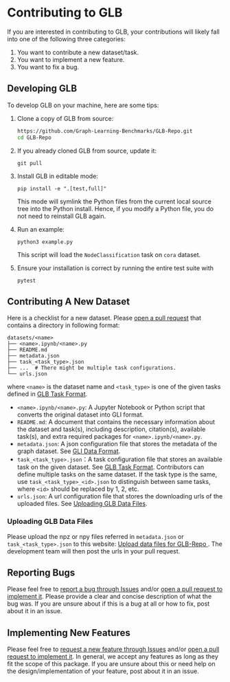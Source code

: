 # Contributing to GLB

If you are interested in contributing to GLB, your contributions will likely fall into one of the following three categories:

1. You want to contribute a new dataset/task.
2. You want to implement a new feature.
3. You want to fix a bug.

## Developing GLB

To develop GLB on your machine, here are some tips:

1. Clone a copy of GLB from source:

    ```bash
    https://github.com/Graph-Learning-Benchmarks/GLB-Repo.git
    cd GLB-Repo
    ```

2. If you already cloned GLB from source, update it:

    ```
    git pull
    ```

3. Install GLB in editable mode:

    <!-- ```
    pip install -e ".[dev,full]"
    ``` -->
    ```
    pip install -e ".[test,full]"
    ```

    This mode will symlink the Python files from the current local source tree into the Python install. Hence, if you modify a Python file, you do not need to reinstall GLB again.

4. Run an example:

    ```
    python3 example.py
    ```

    This script will load the `NodeClassification` task on `cora` dataset.

5. Ensure your installation is correct by running the entire test suite with

    ```
    pytest
    ```

## Contributing A New Dataset

Here is a checklist for a new dataset. Please [open a pull request](https://github.com/Graph-Learning-Benchmarks/GLB-Repo/pulls?q=is%3Apr+is%3Aopen) that contains a directory in following format:
```
datasets/<name>
├── <name>.ipynb/<name>.py
├── README.md
├── metadata.json
├── task_<task_type>.json
├── ...  # There might be multiple task configurations.
└── urls.json
```
where `<name>` is the dataset name and `<task_type>` is one of the given tasks defined in [GLB Task Format](FORMAT.md#glb-task-format).

- `<name>.ipynb/<name>.py`: A Jupyter Notebook or Python script that converts the original dataset into GLI format.
- `README.md`: A document that contains the necessary information about the dataset and task(s), including description, citation(s), available task(s), and extra required packages for `<name>.ipynb/<name>.py`.
- `metadata.json`: A json configuration file that stores the metadata of the graph dataset. See [GLI Data Format](FORMAT.md#gli-data-format).
- `task_<task_type>.json`：A task configuration file that stores an available task on the given dataset. See [GLB Task Format](FORMAT.md#glb-task-format). Contributors can define multiple tasks on the same dataset. If the task type is the same, use `task_<task_type>_<id>.json` to distinguish between same tasks, where `<id>` should be replaced by 1, 2, etc.
- `urls.json`: A url configuration file that stores the downloading urls of the uploaded files. See [Uploading GLB Data Files](#uploading-glb-data-files).

### Uploading GLB Data Files

Please upload the npz or npy files referred in `metadata.json` or `task_<task_type>.json` to this website: [Upload data files for GLB-Repo
](https://www.dropbox.com/request/pQVRimU7vd8aSTwtm5SC). The development team will then post the urls in your pull request.

## Reporting Bugs

Please feel free to [report a bug through Issues](https://github.com/Graph-Learning-Benchmarks/GLB-Repo/issues/new?assignees=&labels=bug&template=bug_report.md&title=%5BBUG%5D) and/or [open a pull request to implement it](https://github.com/Graph-Learning-Benchmarks/GLB-Repo/pulls?q=is%3Apr+is%3Aopen). Please provide a clear and concise description of what the bug was. If you are unsure about if this is a bug at all or how to fix, post about it in an issue.

## Implementing New Features

Please feel free to [request a new feature through Issues](https://github.com/Graph-Learning-Benchmarks/GLB-Repo/issues/new?assignees=&labels=enhancement&template=feature_request.md&title=%5BFEATURE+REQUEST%5D) and/or [open a pull request to implement it](https://github.com/Graph-Learning-Benchmarks/GLB-Repo/pulls?q=is%3Apr+is%3Aopen). In general, we accept any features as long as they fit the scope of this package. If you are unsure about this or need help on the design/implementation of your feature, post about it in an issue.